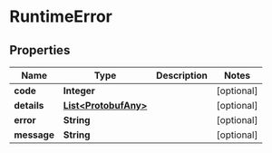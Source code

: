

# RuntimeError


## Properties

| Name | Type | Description | Notes |
|------------ | ------------- | ------------- | -------------|
|**code** | **Integer** |  |  [optional] |
|**details** | [**List&lt;ProtobufAny&gt;**](ProtobufAny.md) |  |  [optional] |
|**error** | **String** |  |  [optional] |
|**message** | **String** |  |  [optional] |




